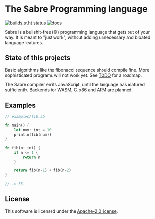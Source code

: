 # The Sabre Programming language

[![builds.sr.ht status](https://builds.sr.ht/~garritfra/sabre/commits/ci.yml.svg)](https://builds.sr.ht/~garritfra/sabre/commits/ci.yml?)
[![docs](https://img.shields.io/badge/docs-mdBook-blue.svg)](https://garritfra.github.io/sabre/latest)

Sabre is a bullshit-free (©) programming language that gets out of your way.
It is meant to "just work", without adding unnecessary and bloated language features.

## State of this projects

Basic algorithms like the fibonacci sequence should compile fine. More sophisticated programs will not work yet. See [TODO](./TODO) for a roadmap.

The Sabre compiler emits JavaScript, until the language has matured sufficiently. Backends for WASM, C, x86 and ARM are planned.

## Examples

```rs
// examples/fib.sb

fn main() {
    let num: int = 10
    println(fib(num))
}

fn fib(n: int) {
    if n <= 1 {
        return n
    }

    return fib(n-1) + fib(n-2)
}

// -> 55
```

## License

This software is licensed under the [Apache-2.0 license](./LICENSE).
